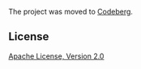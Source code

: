 The project was moved to [Codeberg](https://codeberg.org/uwearzt/imagezero).

## License

[Apache License, Version 2.0](http://www.apache.org/licenses/LICENSE-2.0)
